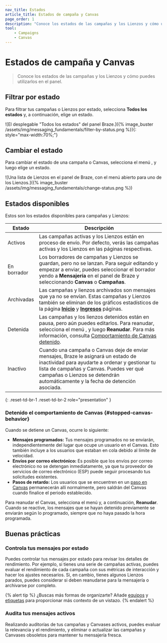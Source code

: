 ```yaml
---
nav_title: Estados
article_title: Estados de campaña y Canvas
page_order: 1
description: "Conoce los estados de las campañas y los Lienzos y cómo utilizarlos en el panel."
tool:
    - Campaigns
    - Canvas
---
```


# Estados de campaña y Canvas

> Conoce los estados de las campañas y los Lienzos y cómo puedes utilizarlos en el panel.

## Filtrar por estado

Para filtrar tus campañas o Lienzos por estado, selecciona **Todos los estados** y, a continuación, elige un estado.

![El desplegable "Todos los estados" del panel Braze.]({% image_buster /assets/img/messaging_fundamentals/filter-by-status.png %}){: style="max-width:70%;"}

## Cambiar el estado

Para cambiar el estado de una campaña o Canvas, selecciona el menú <i class="fas fa-ellipsis-vertical"></i>, y luego elige un estado.

![Una lista de Lienzos en el panel de Braze, con el menú abierto para uno de los Lienzos.]({% image_buster /assets/img/messaging_fundamentals/change-status.png %})

## Estados disponibles

Estos son los estados disponibles para campañas y Lienzos:

| Estado | Descripción |
| --- | --- |
| Activos | Las campañas activas y los Lienzos están en proceso de envío. Por defecto, verás las campañas activas y los Lienzos en las páginas respectivas. |
| En borrador | Los borradores de campañas y Lienzos se guardan, pero no se lanzan. Para seguir editando y empezar a enviar, puedes seleccionar el borrador yendo a **Mensajería** en el panel de Braze y seleccionando **Canvas** o **Campañas**. |
| Archivadas | Las campañas y lienzos archivados son mensajes que ya no se envían. Estas campañas y Lienzos también se eliminan de los gráficos estadísticos de la página [**Inicio**]({{site.baseurl}}/user_guide/analytics/dashboard/home_dashboard) y [**Ingresos**]({{site.baseurl}}/user_guide/analytics/reporting/revenue_report) páginas.|
| Detenida | Las campañas y los lienzos detenidos están en pausa, pero aún puedes editarlos. Para reanudar, selecciona el menú <i class="fas fa-ellipsis-vertical"></i>, y luego **Reanudar**. Para más información, consulta [Comportamiento de Canvas detenido](#stopped-canvas-behavior). |
| Inactivo | Cuando una campaña o Canvas deje de enviar mensajes, Braze le asignará un estado de inactividad para ayudarte a ordenar y gestionar tu lista de campañas y Canvas. Puedes ver qué campañas o Lienzos se detendrán automáticamente y la fecha de detención asociada. |
{: .reset-td-br-1 .reset-td-br-2 role="presentation" }

### Detenido el comportamiento de Canvas {#stopped-canvas-behavior}

Cuando se detiene un Canvas, ocurre lo siguiente:

- **Mensajes programados:** Tus mensajes programados no se enviarán, independientemente del lugar que ocupe un usuario en el Canvas. Esto también incluye a los usuarios que estaban en cola debido al límite de velocidad.
- **Envíos por correo electrónico:** Es posible que los envíos por correo electrónico no se detengan inmediatamente, ya que tu proveedor de servicios de correo electrónico (ESP) puede seguir procesando tus solicitudes existentes.
- **Pasos de retardo:** Los usuarios que se encuentren en un [paso en Canvas]({{site.baseurl}}/user_guide/engagement_tools/canvas/canvas_components/delay_step/) permanecerán allí normalmente, pero saldrán del Canvas cuando finalice el periodo establecido.

Para reanudar el Canvas, selecciona el menú <i class="fas fa-ellipsis-vertical"></i> y, a continuación, **Reanudar**. Cuando se reactive, los mensajes que se hayan detenido previamente se enviarán según lo programado, siempre que no haya pasado la hora programada.

## Buenas prácticas

### Controla tus mensajes por estado

Puedes controlar tus mensajes por estado para revisar los detalles de rendimiento. Por ejemplo, si tienes una serie de campañas activas, puedes evaluar el rendimiento de cada campaña con sus métricas de interacción y hacer los ajustes necesarios. Si, en cambio, tienes algunos Lienzos parados, puedes considerar si deben reanudarse para la mensajería o archivarse por completo.

{% alert tip %}
¿Buscas más formas de organizarte? Añade [equipos]({{site.baseurl}}/user_guide/administrative/app_settings/manage_your_braze_users/teams) y [etiquetas]({{site.baseurl}}/user_guide/administrative/app_settings/tags) para proporcionar más contexto de un vistazo.
{% endalert %}

### Audita tus mensajes activos

Realizando auditorías de tus campañas y Canvases activos, puedes evaluar la relevancia y el rendimiento, y eliminar o actualizar las campañas y Canvases obsoletos para mantener tu mensajería fresca.
